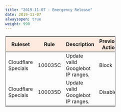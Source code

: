 ```yaml
---
title: "2019-11-07 - Emergency Release"
date: 2019-11-07
alwaysopen: true
weight: 990
---
```


<table style="border: solid 2px darkgrey; width:70%;">
    <thead style="background:#ffeadf;">
        <tr>
            <th>Ruleset</th>
            <th>Rule</th>
            <th>Description</th>
            <th>Previous Action</th>
            <th>New Action</th>
        </tr>
    </thead>
    <tbody>
        <tr>
            <td>Cloudflare Specials</td>
            <td>100035C</td>
            <td>Update valid Googlebot IP ranges.</td>
            <td>Block</td>
            <td>Block</td>
        </tr>
        <tr>
            <td>Cloudflare Specials</td>
            <td>100035D</td>
            <td>Update valid Googlebot IP ranges.</td>
            <td>Disabled</td>
            <td>Disabled</td>
        </tr>
    </tbody>
</table>
